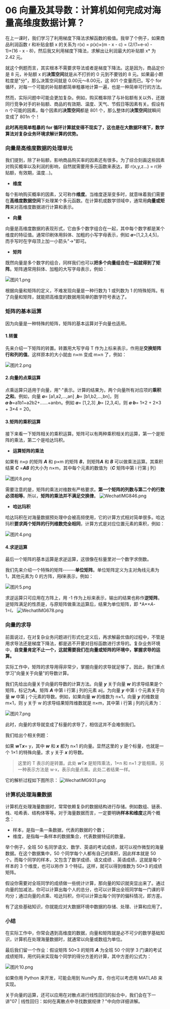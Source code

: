 # 06 向量及其导数：计算机如何完成对海量高维度数据计算？

在上一课时，我们学习了利用梯度下降法求解函数的极值。我举了个例子，如果商品利润函数
r 和补贴金额 x 的关系为 r(x) = p(x)×(m - x - c) = (2/(1+e-x) - 1)×(16 -
x - 8)，然后我又利用梯度下降法，求解出让利润最大的补贴额 x\* 为 2.42
元。

就这个例题而言，其实根本不需要求导法或者是梯度下降法。这是因为，商品定价是
8 元，补贴额 x 的**决策空间**就是从不打折的 0 元到不要钱的 8
元。如果最小颗粒度是"分"，那么决策空间就是 0.00元～8.00元，这 801
个变量而已。写个 for
循环，对每一个可能的补贴额都简单粗暴地计算一遍，也是一种简单可行的方法。

然而，实际问题中可能会更加复杂。例如，购买概率除了与补贴额有关以外，还跟同行竞争对手的补贴额、商品的有效期、温度、天气、节假日等因素有关。假设有
n 个可能的因素，每个因素的**决策空间**都是 801
个，那么整体的**决策空间**就瞬间变成了 801n 个！

**此时再用简单粗暴的 for
循环计算就变得不现实了，这也是在大数据环境下，数学算法对复杂业务环境求解计算的优势。**

### 向量是高维度数据的处理单元

我们提到，除了补贴额，影响商品购买率的因素还有很多。为了综合刻画这些因素对购买概率以及利润的影响，自然就需要用多元函数来表达，即
r(x,y,z...) = r(补贴额，有效期，温度...)。

-   **维度**

每个影响购买概率的因素，又可称作**维度**。当维度逐渐变多时，就意味着我们需要在**高维度数据空间**下处理某个多元函数。在计算机或数学领域中，通常用**向量或矩阵**来对高维度数据进行计算和表示。

-   **向量**

向量是高维度数据的表现形式，它由多个数字组合在一起，其中每个数字都是某个维度的特征值。通常印刷体用斜体、加粗的小写字母表示，例如
***a***=\[1,2,3,4,5\]，而手写时在字母顶上加一小箭头"→"即可。

-   **矩阵**

既然向量是多个数字的组合，同样我们也可以**把多个向量组合在一起就得到了矩阵**。矩阵通常用斜体、加粗的大写字母表示，例如：

![图片1.png](assets/Ciqc1F-qW2KAVC2eAAAqW3NSwxg911.png)

根据向量和矩阵的定义，不难发现向量是一种行数为 1 或列数为 1
的特殊矩阵。有了向量和矩阵，就能把高维度的数据用简单的数学符号表达了。

### 矩阵的基本运算

因为向量是一种特殊的矩阵，矩阵的基本运算对于向量也适用。

#### 1.转置

先来介绍一下矩阵的转置。转置用大写字母 T
作为上标来表示，作用是**交换矩阵行和列的值**。这样原本的大小就由 n×m
变成 m×n 了，例如：

![图片2.png](assets/CgqCHl-qW22ATIEBAABmF6xQrH8325.png)

#### 2.向量的点乘运算

点乘运算只适用于向量，用"·"表示。计算的结果为，两个向量所有对应项的**乘积之和**。例如，向量
***a***= \[a1,a2,...,an\] ,***b***=
\[b1,b2,...,bn\]，则***a***·***b***=a1b1+a2b2+......+anbn。例如 ***a***=
\[1,2,3\] ,***b***= \[2,3,4\]，则 ***a***·***b***= 1×2 + 2×3 + 3×4 =
20。

#### 3.矩阵的乘积运算

接下来看一下矩阵相关的乘积运算。矩阵可以有两种乘积相关的运算，第一个是矩阵的乘法，第二个是哈达玛积。

-   **运算矩阵的乘法**

如果有 n×p 的矩阵 ***A*** 和 p×m 的矩阵 ***B***，则矩阵***A*** 和
***B*** 可以做乘法运算。其乘积结果 ***C*** =***AB*** 的大小为
n×m，其中每个元素的数值为（***C*** 矩阵中第 i 行第 j 列）

![图片8.png](assets/Ciqc1F-qW36AaufQAACCC2N6w4Y661.png)

需要注意的是，矩阵的乘法对维数有严格要求。**第一个矩阵的列数与第二个的行数必须相等**。所以，**矩阵的乘法并不满足交换律**。
![WechatIMG846.png](assets/CgqCHl-zPpaAdglhAACpwikeCDc307.png)

-   **哈达玛积**

哈达玛积在对海量数据预处理中会被高频使用，它的计算方式相对简单很多。哈达玛积**要求两个矩阵的行列维数完全相同**，计算方式是对应位置元素的乘积，例如：

![图片4.png](assets/CgqCHl-qW5CASFf5AAB7d4ZJSIo496.png)

#### 4.求逆运算

最后一个矩阵的基本运算是求逆运算，这很像在标量里对一个数字求倒数。

我们先来介绍一个特殊的矩阵------**单位矩阵**。单位矩阵定义为主对角线元素为
1，其他元素为 0 的方阵，用***I***来表示，例如：

![图片5.png](assets/Ciqc1F-qW5uAYSTVAAAmUORxc6w260.png)

求逆运算只可应用在方阵上，用 -1
作为上标来表示，输出的结果也称作**逆矩阵**。逆矩阵满足的性质是，与原矩阵做乘法运算后，结果为单位矩阵，即
\*A\*×*A*-1=*I。*
![WechatIMG678.png](assets/Ciqc1F-snJuADWmWAACZ999lC2A440.png)

### 向量的求导

前面说过，在对复杂业务问题进行形式化定义后，再求解最优值的过程中，不管是用求导法还是梯度下降法，都是逃不开要对目标函数进行求导的。复杂业务环境中，**自变量肯定不止一个，这就需要我们在向量或矩阵的环境中，掌握求导的运算。**

实际工作中，矩阵的求导用得非常少，掌握向量的求导就足够了。因此，我们重点学习"向量关于向量"的导数计算。

我们先给出向量关于向量的导数的计算方法。向量 ***y*** 关于向量 ***w***
的求导结果是个矩阵，标记为***A***。矩阵 ***A*** 中第 i 行第 j 列的元素
aij，为向量 ***y*** 中第 i 个元素关于向量 ***w*** 中第 j
个元素的导数。例如，如果向量 ***w*** 的维数为 n×1，向量 ***y*** 的维数是
m×1，则 y 关于 w 的求导结果矩阵维数就是 n×m，其中第 i 行第 j
列的元素为：

![图片7.png](assets/Ciqc1F-qW6-AUmfJAAA_3qflnHM248.png)

此时，向量的求导就变成了标量的求导了，相信这并不会难倒我们。

我们给出个相关例题：

如果 ***w***T***x***= y，其中 ***w*** 和 ***x*** 都为 n×1
的向量。显然这里的 y 是个标量，也就是一个 1×1 的特殊向量。求 y 关于
***x*** 的导数。

> 这里的 T 表示的是转置。此处 ***w***T***x*** 是矩阵乘法，1×n 和 n×1
> 才能相乘。另一种表示方法是 w·x，表示向量点乘。此处二者结果一样。

它的解析过程如下图所示：
![WechatIMG931.png](assets/CgqCHl-7MuuANagGAAD83Oq_rRE087.png)

### 计算机处理海量数据

计算机在处理海量数据时，常常依赖复杂的数据结构进行存储。例如数组、链表、栈、哈希表、结构体等等。对于海量数据而言，一定要明确**样本和维度**这两个概念：

-   样本，是指一条一条数据，代表的数据的个数；
-   维度，是指每一条样本的数据集合，代表数据特征的数量。

举个例子，全班 50
名同学语文、数学、英语的考试成绩，就可以视作微型的海量数据。在这个数据集中，50
个同学每个人都有自己的乘积，因此样本就是 50
个。而每个同学的样本，又包含了数学成绩、语文成绩
、英语成绩，这就是每个样本的 3 个维度，也可以称作 3
个特征。这样，就可以得到维数为 50×3 的成绩矩阵。

假设你需要对全班同学的成绩做一些统计计算，那向量的知识就突显出来了。通过向量的加减法，你可以计算出每个人的总分，也可以计算出全班同学每一门课的平均分；通过向量的点乘、哈达玛积，你可以计算出每个同学的偏科情况，即方差。

有了这些基础知识，你就能应对大数据环境中数据的存储、处理、计算和应用了。

### 小结

在实际工作中，你常会遇到高维度的数据，向量和矩阵就是必不可少的数学基础知识，计算机在处理海量数据时，就通常以向量或数组为单位。

最后我们留一个作业：假设矩阵 50×3 的矩阵 ***A*** 为全班 50 个同学 3
门课的考试成绩矩阵，用代码来实现每个同学的得分方差的计算，其中方差的公式为：

![图片10.png](assets/Ciqc1F-qW8GAWfqFAABETcKbFZI117.png)

如果你用 Python 来开发，可能会用到 NumPy 库，你也可以考虑用 MATLAB
来实现。

关于向量的运算，还可以应用在对散点进行线性回归的拟合中，我们会在下一讲"07
\| 线性回归：如何在离散点中寻找数据规律？"中向你详细讲解。
